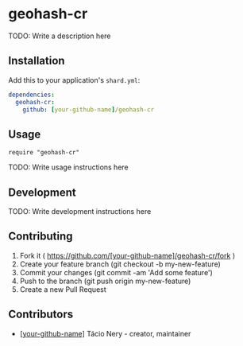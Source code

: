 # geohash-cr

TODO: Write a description here

## Installation

Add this to your application's `shard.yml`:

```yaml
dependencies:
  geohash-cr:
    github: [your-github-name]/geohash-cr
```

## Usage

```crystal
require "geohash-cr"
```

TODO: Write usage instructions here

## Development

TODO: Write development instructions here

## Contributing

1. Fork it ( https://github.com/[your-github-name]/geohash-cr/fork )
2. Create your feature branch (git checkout -b my-new-feature)
3. Commit your changes (git commit -am 'Add some feature')
4. Push to the branch (git push origin my-new-feature)
5. Create a new Pull Request

## Contributors

- [[your-github-name]](https://github.com/[your-github-name]) Tácio Nery - creator, maintainer
